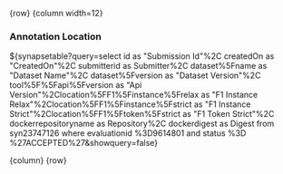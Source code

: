 <!-- markdownlint-disable-next-line first-line-h1 -->
{row}
{column width=12}

### Annotation Location

${synapsetable?query=select id as "Submission Id"%2C createdOn as "CreatedOn"%2C submitterid as Submitter%2C dataset%5Fname as "Dataset Name"%2C dataset%5Fversion as "Dataset Version"%2C tool%5F%5Fapi%5Fversion as "Api Version"%2Clocation%5FF1%5Finstance%5Frelax  as "F1 Instance Relax"%2Clocation%5FF1%5Finstance%5Fstrict as "F1 Instance Strict"%2Clocation%5FF1%5Ftoken%5Fstrict as "F1 Token Strict"%2C dockerrepositoryname as Repository%2C dockerdigest as Digest  from  syn23747126 where evaluationid %3D9614801 and status %3D %27ACCEPTED%27&showquery=false}


{column}
{row}
